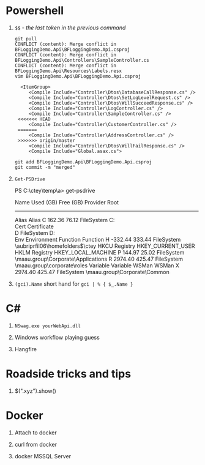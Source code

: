 # Powershell

1. `$$` - _the last token in the previous command_

       git pull
       CONFLICT (content): Merge conflict in BFLoggingDemo.Api\BFLoggingDemo.Api.csproj
       CONFLICT (content): Merge conflict in BFLoggingDemo.Api\Controllers\SampleController.cs
       CONFLICT (content): Merge conflict in BFLoggingDemo.Api\Resources\Labels.resx
       vim BFLoggingDemo.Api\BFLoggingDemo.Api.csproj
       
         <ItemGroup>
            <Compile Include="Controller\Dtos\DatabaseCallResponse.cs" />
            <Compile Include="Controller\Dtos\SetLogLevelRequest.cs" />
            <Compile Include="Controller\Dtos\WillSucceedResponse.cs" />
            <Compile Include="Controller\LogController.cs" />
            <Compile Include="Controller\SampleController.cs" />
        <<<<<<< HEAD
            <Compile Include="Controller\CustomerController.cs" />
        =======
            <Compile Include="Controller\AddressController.cs" />
        >>>>>>> origin/master
            <Compile Include="Controller\Dtos\WillFailResponse.cs" />
            <Compile Include="Global.asax.cs">

       git add BFLoggingDemo.Api\BFLoggingDemo.Api.csproj
       git commit -m "merged"

2. `Get-PSDrive`

      PS C:\ctey\temp\a> get-psdrive

      Name           Used (GB)     Free (GB) Provider      Root
      ----           ---------     --------- --------      ----
      Alias                                  Alias
      C                 162.36         76.12 FileSystem    C:\
      Cert                                   Certificate   \
      D                                      FileSystem    D:\
      Env                                    Environment
      Function                               Function
      H                -332.44        333.44 FileSystem    \\aubriprfil06\homefolders$\ctey
      HKCU                                   Registry      HKEY_CURRENT_USER
      HKLM                                   Registry      HKEY_LOCAL_MACHINE
      P                 144.97         25.02 FileSystem    \\maau.group\Corporate\Applications
      R                2974.40        425.47 FileSystem    \\maau.group\corporate\roles
      Variable                               Variable
      WSMan                                  WSMan
      X                2974.40        425.47 FileSystem    \\maau.group\Corporate\Common

3. `(gci).Name` short hand for `gci | % { $_.Name }`


# C#

1. `NSwag.exe yourWebApi.dll`

2. Windows workflow playing guess

3. Hangfire

# Roadside tricks and tips

1. $(".xyz").show()

# Docker

1. Attach to docker

2. curl from docker

3. docker MSSQL Server

